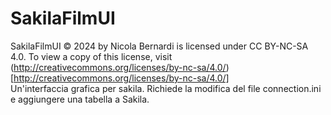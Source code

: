 # SakilaFilmUI
SakilaFilmUI © 2024 by Nicola Bernardi is licensed under CC BY-NC-SA 4.0. To view a copy of this license, visit (http://creativecommons.org/licenses/by-nc-sa/4.0/)[http://creativecommons.org/licenses/by-nc-sa/4.0/]  
Un'interfaccia grafica per sakila. Richiede la modifica del file connection.ini e aggiungere una tabella a Sakila.
